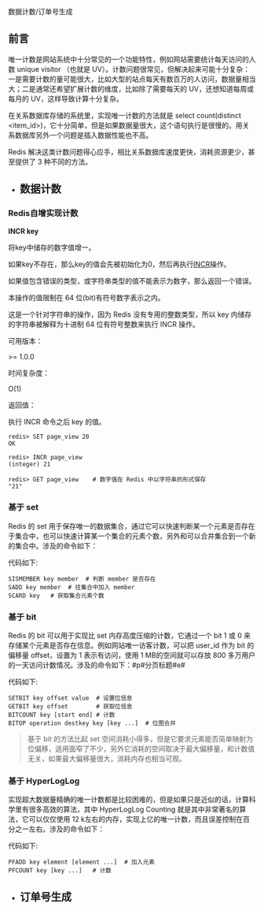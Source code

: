数据计数/订单号生成

## 前言

唯一计数是网站系统中十分常见的一个功能特性，例如网站需要统计每天访问的人数 unique visitor ​（也就是 UV）。计数问题很常见，但解决起来可能十分复杂：一是需要计数的量可能很大，比如大型的站点每天有数百万的人访问，数据量相当大；二是通常还希望扩展计数的维度，比如除了需要每天的 UV，还想知道每周或每月的 UV，这样导致计算十分复杂。

在关系数据库存储的系统里，实现唯一计数的方法就是 select count(distinct <item_id>)，它十分简单，但是如果数据量很大，这个语句执行是很慢的。用关系数据库另外一个问题是插入数据性能也不高。

Redis 解决这类计数问题得心应手，相比关系数据库速度更快，消耗资源更少，甚至提供了 3 种不同的方法。

* ## 数据计数

### Redis自增实现计数

**INCR key**

将key中储存的数字值增一。

如果key不存在，那么key的值会先被初始化为0，然后再执行[INCR](http://doc.redisfans.com/string/incr.html#incr)操作。

如果值包含错误的类型，或字符串类型的值不能表示为数字，那么返回一个错误。

本操作的值限制在 64 位\(bit\)有符号数字表示之内。

这是一个针对字符串的操作，因为 Redis 没有专用的整数类型，所以 key 内储存的字符串被解释为十进制 64 位有符号整数来执行 INCR 操作。

可用版本：

&gt;= 1.0.0

时间复杂度：

O\(1\)

返回值：

执行 INCR 命令之后 key 的值。

```
redis> SET page_view 20
OK

redis> INCR page_view
(integer) 21

redis> GET page_view    # 数字值在 Redis 中以字符串的形式保存
"21"
```
### 基于 set

Redis 的 set 用于保存唯一的数据集合，通过它可以快速判断某一个元素是否存在于集合中，也可以快速计算某一个集合的元素个数，另外和可以合并集合到一个新的集合中。涉及的命令如下：

代码如下:
```
SISMEMBER key member  # 判断 member 是否存在
SADD key member  # 往集合中加入 member
SCARD key   # 获取集合元素个数 
```
### 基于 bit

Redis 的 bit 可以用于实现比 set 内存高度压缩的计数，它通过一个 bit 1 或 0 来存储某个元素是否存在信息。例如网站唯一访客计数，可以把 user_id 作为 bit 的偏移量 offset，设置为 1 表示有访问，使用 1 MB的空间就可以存放 800 多万用户的一天访问计数情况。涉及的命令如下：#p#分页标题#e#

代码如下:

```
SETBIT key offset value  # 设置位信息
GETBIT key offset        # 获取位信息
BITCOUNT key [start end] # 计数
BITOP operation destkey key [key ...]  # 位图合并 
```
 
>基于 bit 的方法比起 set 空间消耗小得多，但是它要求元素能否简单映射为位偏移，适用面窄了不少，另外它消耗的空间取决于最大偏移量，和计数值无关，如果最大偏移量很大，消耗内存也相当可观。

### 基于 HyperLogLog
实现超大数据量精确的唯一计数都是比较困难的，但是如果只是近似的话，计算科学里有很多高效的算法，其中 HyperLogLog Counting 就是其中非常著名的算法，它可以仅仅使用 12 k左右的内存，实现上亿的唯一计数，而且误差控制在百分之一左右。涉及的命令如下：

代码如下:

```
PFADD key element [element ...]  # 加入元素
PFCOUNT key [key ...]   # 计数
```

* ## 订单号生成



